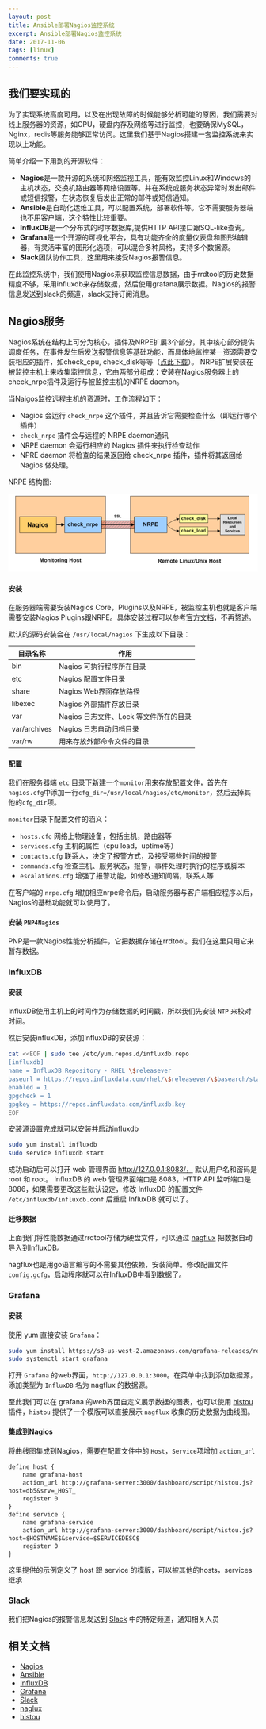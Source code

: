 ```yaml
---
layout: post
title: Ansible部署Nagios监控系统
excerpt: Ansible部署Nagios监控系统
date: 2017-11-06
tags: [linux]
comments: true
---
```


## 我们要实现的

为了实现系统高度可用，以及在出现故障的时候能够分析可能的原因，我们需要对线上服务器的资源，如CPU，硬盘内存及网络等进行监控，也要确保MySQL，Nginx，redis等服务能够正常访问。这里我们基于Nagios搭建一套监控系统来实现以上功能。

简单介绍一下用到的开源软件：

* **Nagios**是一款开源的系统和网络监视工具，能有效监控Linux和Windows的主机状态，交换机路由器等网络设置等。并在系统或服务状态异常时发出邮件或短信报警，在状态恢复后发出正常的邮件或短信通知。
* **Ansible**是自动化运维工具，可以配置系统，部署软件等。它不需要服务器端也不用客户端，这个特性比较重要。
* **InfluxDB**是一个分布式的时序数据库,提供HTTP API接口跟SQL-like查询。
* **Grafana**是一个开源的可视化平台，具有功能齐全的度量仪表盘和图形编辑器，有灵活丰富的图形化选项，可以混合多种风格，支持多个数据源。
* **Slack**团队协作工具，这里用来接受Nagios报警信息。

在此监控系统中，我们使用Nagios来获取监控信息数据，由于rrdtool的历史数据精度不够，采用influxdb来存储数据，然后使用grafana展示数据。Nagios的报警信息发送到slack的频道，slack支持订阅消息。

## Nagios服务

Nagios系统在结构上可分为核心，插件及NRPE扩展3个部分，其中核心部分提供调度任务，在事件发生后发送报警信息等基础功能，而具体地监控某一资源需要安装相应的插件，如check_cpu, check_disk等等（[点此下载](https://www.nagios.org/downloads/nagios-plugins/)）。
NRPE扩展安装在被监控主机上来收集监控信息，它由两部分组成：安装在Nagios服务器上的check_nrpe插件及运行与被监控主机的NRPE daemon。

当Naigos监控远程主机的资源时，工作流程如下：

* Nagios 会运行 `check_nrpe` 这个插件，并且告诉它需要检查什么（即运行哪个插件）
* `check_nrpe` 插件会与远程的 NRPE daemon通讯
* NRPE daemon 会运行相应的 Nagios 插件来执行检查动作
* NPRE daemon 将检查的结果返回给 check_nrpe 插件，插件将其返回给 Nagios 做处理。

NRPE 结构图:

![NRPE结构图](/images/nrpe.png)

#### 安装

在服务器端需要安装Nagios Core，Plugins以及NRPE，被监控主机也就是客户端需要安装Nagios Plugins跟NRPE。具体安装过程可以参考[官方文档][1]，不再赘述。

默认的源码安装会在 `/usr/local/nagios` 下生成以下目录：

| 目录名称 | 作用 |
| -------- | ---- |
| bin | Nagios 可执行程序所在目录 |
| etc | Nagios 配置文件目录 |
| share | Nagios Web界面存放路径 |
| libexec | Nagios 外部插件存放目录 |
| var | Nagios 日志文件、Lock 等文件所在的目录 |
| var/archives | Nagios 日志自动归档目录 |
| var/rw | 用来存放外部命令文件的目录 |

#### 配置

我们在服务器端 `etc` 目录下新建一个`monitor`用来存放配置文件，首先在`nagios.cfg`中添加一行`cfg_dir=/usr/local/nagios/etc/monitor`，然后去掉其他的`cfg_dir`项。

`monitor`目录下配置文件的涵义：

* `hosts.cfg` 网络上物理设备，包括主机，路由器等
* `services.cfg` 主机的属性（cpu load，uptime等）
* `contacts.cfg` 联系人，决定了报警方式，及接受哪些时间的报警
* `commands.cfg` 检查主机、服务状态，报警，事件处理时执行的程序或脚本
* `escalations.cfg` 增强了报警功能，如修改通知间隔，联系人等

在客户端的 `nrpe.cfg` 增加相应nrpe命令后，启动服务器与客户端相应程序以后，Nagios的基础功能就可以使用了。

#### 安装 `PNP4Nagios`

PNP是一款Nagios性能分析插件，它把数据存储在rrdtool。我们在这里只用它来暂存数据。

### InfluxDB

#### 安装

InfluxDB使用主机上的时间作为存储数据的时间戳，所以我们先安装 `NTP` 来校对时间。

然后安装influxDB，添加InfluxDB的安装源：

```bash
cat <<EOF | sudo tee /etc/yum.repos.d/influxdb.repo
[influxdb]
name = InfluxDB Repository - RHEL \$releasever
baseurl = https://repos.influxdata.com/rhel/\$releasever/\$basearch/stable
enabled = 1
gpgcheck = 1
gpgkey = https://repos.influxdata.com/influxdb.key
EOF
```

安装源设置完成就可以安装并启动influxdb

```bash
sudo yum install influxdb
sudo service influxdb start
```

成功启动后可以打开 web 管理界面 http://127.0.0.1:8083/， 默认用户名和密码是 root 和 root。 InfluxDB 的 web 管理界面端口是 8083，HTTP API 监听端口是 8086，如果需要更改这些默认设定，修改 InfluxDB 的配置文件 `/etc/influxdb/influxdb.conf` 后重启 InfluxDB 就可以了。

#### 迁移数据

上面我们将性能数据通过rrdtool存储为硬盘文件，可以通过 [nagflux][6] 把数据自动导入到InfluxDB。

nagflux也是用go语言编写的不需要其他依赖，安装简单。修改配置文件 `config.gcfg`，启动程序就可以在InfluxDB中看到数据了。

### Grafana

#### 安装

使用 yum 直接安装 `Grafana`：

```bash
sudo yum install https://s3-us-west-2.amazonaws.com/grafana-releases/release/grafana-4.6.1-1.x86_64.rpm
sudo systemctl start grafana
```

打开 `Grafana` 的web界面，`http://127.0.0.1:3000`。在菜单中找到添加数据源，添加类型为 `InfluxDB` 名为 nagflux 的数据源。

至此我们可以在 grafana 的web界面自定义展示数据的图表，也可以使用 [histou][7] 插件，`histou` 提供了一个模版可以直接展示 `nagflux` 收集的历史数据为曲线图。

#### 集成到Nagios

将曲线图集成到Nagios，需要在配置文件中的 `Host`，`Service`项增加 `action_url`

```
define host {
    name grafana-host 
    action_url http://grafana-server:3000/dashboard/script/histou.js?host=db5&srv=_HOST_
    register 0
}
define service {
    name grafana-service
    action_url http://grafana-server:3000/dashboard/script/histou.js?host=$HOSTNAME$&service=$SERVICEDESC$
    register 0
}
```

这里提供的示例定义了 host 跟 service 的模版，可以被其他的hosts，services继承

### Slack

我们把Nagios的报警信息发送到 [Slack][5] 中的特定频道，通知相关人员


## 相关文档

* [Nagios][1]
* [Ansible][2]
* [InfluxDB][3]
* [Grafana][4]
* [Slack][5]
* [naglux][6]
* [histou][7]


[1]: https://assets.nagios.com/downloads/nagioscore/docs/nagioscore/4/en/quickstart.html#_ga=2.92539934.2061844877.1509670667-1605740700.1509670667
[2]: http://docs.ansible.com/ansible/latest/index.html
[3]: https://docs.influxdata.com/influxdb/v1.3/introduction/getting_started/
[4]: http://docs.grafana.org/installation/rpm/
[5]: https://slack.com/apps/A0F81R747-nagios
[6]: https://github.com/Griesbacher/nagflux
[7]: https://github.com/Griesbacher/histou
